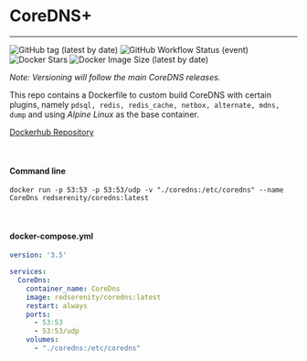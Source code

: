 # CoreDNS+

---

![GitHub tag (latest by date)](https://img.shields.io/github/v/tag/RedSerenity/coredns-docker?label=Version&style=for-the-badge)
![GitHub Workflow Status (event)](https://img.shields.io/github/workflow/status/RedSerenity/coredns-docker/DockerBuildPush?event=push&label=Docker%20Build&style=for-the-badge)
![Docker Stars](https://img.shields.io/docker/stars/redserenity/coredns?style=for-the-badge)
![Docker Image Size (latest by date)](https://img.shields.io/docker/image-size/redserenity/coredns?sort=date&style=for-the-badge)

_Note: Versioning will follow the main CoreDNS releases._

This repo contains a Dockerfile to custom build CoreDNS with certain plugins, namely `pdsql, redis, redis_cache, netbox, alternate, mdns, dump` and using _Alpine Linux_ as the base container.

[Dockerhub Repository](https://hub.docker.com/r/redserenity/coredns)

<br/>

#### Command line

```shell
docker run -p 53:53 -p 53:53/udp -v "./coredns:/etc/coredns" --name CoreDns redserenity/coredns:latest
```
<br/>

#### docker-compose.yml
```yaml
version: '3.5'

services:
  CoreDns:
    container_name: CoreDns
    image: redserenity/coredns:latest
    restart: always
    ports:
      - 53:53
      - 53:53/udp
    volumes:
      - "./coredns:/etc/coredns"
```
